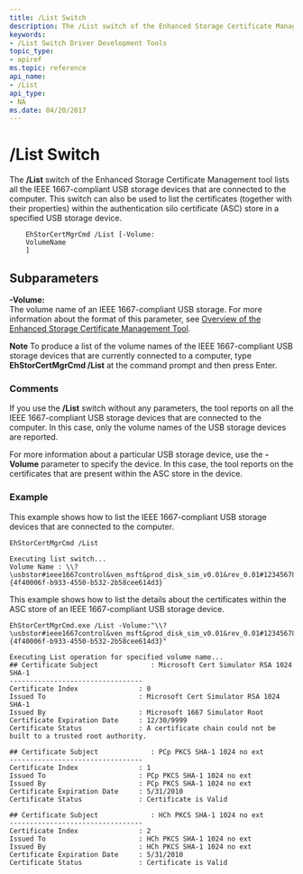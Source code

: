 ```yaml
---
title: /List Switch
description: The /List switch of the Enhanced Storage Certificate Management tool lists all the IEEE 1667-compliant USB storage devices that are connected to the computer.
keywords:
- /List Switch Driver Development Tools
topic_type:
- apiref
ms.topic: reference
api_name:
- /List
api_type:
- NA
ms.date: 04/20/2017
---
```


# /List Switch


The **/List** switch of the Enhanced Storage Certificate Management tool lists all the IEEE 1667-compliant USB storage devices that are connected to the computer. This switch can also be used to list the certificates (together with their properties) within the authentication silo certificate (ASC) store in a specified USB storage device.

```
    EhStorCertMgrCmd /List [-Volume:
    VolumeName
    ]
```

## <span id="Subparameters"></span><span id="subparameters"></span><span id="SUBPARAMETERS"></span>Subparameters


<span id="_______-Volume_______"></span><span id="_______-volume_______"></span><span id="_______-VOLUME_______"></span> **-Volume:**   
The volume name of an IEEE 1667-compliant USB storage. For more information about the format of this parameter, see [Overview of the Enhanced Storage Certificate Management Tool](overview-of-the-enhanced-storage-certificate-management-tool.md).

**Note**  To produce a list of the volume names of the IEEE 1667-compliant USB storage devices that are currently connected to a computer, type **EhStorCertMgrCmd /List** at the command prompt and then press Enter.



### <span id="comments"></span><span id="COMMENTS"></span>Comments

If you use the **/List** switch without any parameters, the tool reports on all the IEEE 1667-compliant USB storage devices that are connected to the computer. In this case, only the volume names of the USB storage devices are reported.

For more information about a particular USB storage device, use the **-Volume** parameter to specify the device. In this case, the tool reports on the certificates that are present within the ASC store in the device.

### <span id="example"></span><span id="EXAMPLE"></span>Example

This example shows how to list the IEEE 1667-compliant USB storage devices that are connected to the computer.

```
EhStorCertMgrCmd /List
```

```
Executing list switch...
Volume Name : \\?\usbstor#ieee1667control&ven_msft&prod_disk_sim_v0.01&rev_0.01#123456789&0&control#{4f40006f-b933-4550-b532-2b58cee614d3}
```

This example shows how to list the details about the certificates within the ASC store of an IEEE 1667-compliant USB storage device.

```
EhStorCertMgrCmd.exe /List -Volume:"\\?\usbstor#ieee1667control&ven_msft&prod_disk_sim_v0.01&rev_0.01#123456789&0&control#{4f40006f-b933-4550-b532-2b58cee614d3}"
```

```
Executing List operation for specified volume name...
## Certificate Subject             : Microsoft Cert Simulator RSA 1024 SHA-1
---------------------------------
Certificate Index               : 0
Issued To                       : Microsoft Cert Simulator RSA 1024 SHA-1
Issued By                       : Microsoft 1667 Simulator Root
Certificate Expiration Date     : 12/30/9999
Certificate Status              : A certificate chain could not be built to a trusted root authority.

## Certificate Subject             : PCp PKCS SHA-1 1024 no ext
---------------------------------
Certificate Index               : 1
Issued To                       : PCp PKCS SHA-1 1024 no ext
Issued By                       : PCp PKCS SHA-1 1024 no ext
Certificate Expiration Date     : 5/31/2010
Certificate Status              : Certificate is Valid

## Certificate Subject             : HCh PKCS SHA-1 1024 no ext
---------------------------------
Certificate Index               : 2
Issued To                       : HCh PKCS SHA-1 1024 no ext
Issued By                       : HCh PKCS SHA-1 1024 no ext
Certificate Expiration Date     : 5/31/2010
Certificate Status              : Certificate is Valid
```









